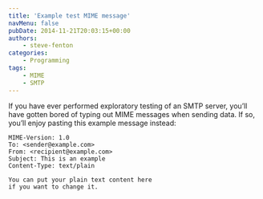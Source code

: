 ```yaml
---
title: 'Example test MIME message'
navMenu: false
pubDate: 2014-11-21T20:03:15+00:00
authors:
    - steve-fenton
categories:
    - Programming
tags:
    - MIME
    - SMTP
---
```


If you have ever performed exploratory testing of an SMTP server, you’ll have gotten bored of typing out MIME messages when sending data. If so, you’ll enjoy pasting this example message instead:

```
MIME-Version: 1.0
To: <sender@example.com>
From: <recipient@example.com>
Subject: This is an example
Content-Type: text/plain

You can put your plain text content here
if you want to change it.
```